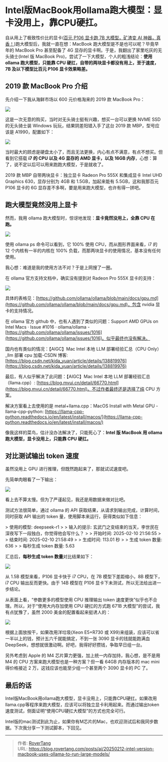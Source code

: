 # Intel版MacBook用ollama跑大模型：显卡没用上，靠CPU硬扛。

自从用上了极致性价比的显卡([百元 P106 显卡跑 7B 大模型，矿渣变 AI 神器，真香！](https://mp.weixin.qq.com/s/Y5JqGh_HCY2-LnyyZtvTBg))跑大模型后，我就一直在想：MacBook 跑大模型是不是也可以呢？毕竟早年的 MacBook Pro 甚至配备了 4G 显存的显卡啊。于是，我翻出了家里吃灰的无头骑士(Intel 版 MacBook Pro)，尝试了一下大模型，个人的粗浅结论：**使用 ollama 跑大模型，只能靠 CPU 硬扛，自带的两块显卡都没有用上，至于速度，7B 及以下模型比百元 P106 显卡效果略差。**

## 2019 款 MacBook Pro 介绍

先介绍一下我从海鲜市场以 600 元价格淘来的 2019 款 MacBook Pro：

![](static/NSZJb4vkPoSf3MxJSk4cHVHjnkY.png)

这是一次无意的购买，当时对无头骑士挺有兴趣，想买一台可以更换 NVME SSD 的无头骑士装 Windows 玩玩，结果阴差阳错入手了这台 2019 款 MBP，型号应该是 A1990，配置如下：

![](static/B22fbuc7GozQqlxxCSOcry16nOe.png)

当时最大的顾虑是硬盘太小了，而且无法更换，内心有点不满意，有点不想买。但看到它搭载 **i7 的 CPU 以及 4G 显存的 AMD 显卡，以及 16GB 内存**，心想：算了，说不定以后可以用来跑跑大模型，于是就收了。

2019 款 MBP 自带两块显卡：独立显卡 Radeon Pro 555X 和集成显卡 Intel UHD Graphics 630，显存分别为 4GB 和 1.5GB，加起来能有 5.5GB，这和我那百元 P106 显卡的 6G 显存差不多啊，要是用来跑大模型，也许有得一拼吧。

## 跑大模型竟然没用上显卡

然而，我用 ollama 跑大模型时，惊讶地发现：**显卡竟然没用上，全靠 CPU 在跑。**

![](static/Xn9hbMYA5oLBHlxtzB8cOb6jnZc.png)

使用 ollama ps 命令可以看到，它 100% 使用 CPU，而从图形界面来看，i7 的 12 个内核有一半的内核在 100% 负载，而那两块显卡的使用情况，基本没有任何使用。

我心想：难道是我的使用方法不对？于是上网搜了一圈。

在 ollama 官方支持文档中，确实没有提到对 Radeon Pro 555X 显卡的支持：

![](static/QGPPbCqbEouMOmxR8BwctaKcnjf.png)

具体的表格见：[https://github.com/ollama/ollama/blob/main/docs/gpu.md](https://github.com/ollama/ollama/blob/main/docs/gpu.md)，包含 nvidia 显卡的支持情况。

在 ollama 官方 github 中，也有人遇到了类似的问题：Support AMD GPUs on Intel Macs · Issue #1016 · ollama/ollama - [https://github.com/ollama/ollama/issues/1016](https://github.com/ollama/ollama/issues/1016)。似乎最终也没有解决。

国内也有类似的情况：【AIGC】Mac Intel 本地 LLM 部署经验汇总（CPU Only）_llm 部署 cpu 加载-CSDN 博客: [https://blog.csdn.net/kida_yuan/article/details/138819976](https://blog.csdn.net/kida_yuan/article/details/138819976)

最后，有人似乎解决了此问题：【AIGC】Mac Intel 本地 LLM 部署经验汇总（llama.cpp）: [https://blog.mvui.cn/detail/66770.html](https://blog.mvui.cn/detail/66770.html)。不过作者最终还是选择了纯 CPU 方案。

解决方案看上去使用的是 metal&#43;llama.cpp：MacOS Install with Metal GPU - llama-cpp-python: [https://llama-cpp-python.readthedocs.io/en/latest/install/macos/](https://llama-cpp-python.readthedocs.io/en/latest/install/macos/)

像我这样的菜鸟，估计没办法解决了，只能死心了：**Intel 版 MacBook 用 ollama 跑大模型，显卡没用上，只能靠 CPU 硬扛。**

## 对比测试输出 token 速度

虽然没用上 GPU 进行推理，但既然跑起来了，那就试试速度吧。

先简单肉眼看了一下输出：

![](static/CFNcbrsBLoM5q8xcsUKctUzanxc.gif)

看上去不算太慢。但为了严谨起见，我还是用数据来做对比吧。

测试方法很简单，通过 ollama 的 API 获取结果，从请求到输出完成，计算时间，同时获取 API 输出的 token 量，使用脚本来运行，获得类似如下信息：

&gt; 使用的模型: deepseek-r1
&gt; 
&gt; 输入的提示: 玄武门之变结束的当天，李世民在深夜写下一段独白，你觉得他会写什么？
&gt; 
&gt; 开始时间: 2025-02-10 21:56:55
&gt; 
&gt; 结束时间: 2025-02-10 21:58:49
&gt; 
&gt; 生成时间: 113.01 秒
&gt; 
&gt; 生成 token 数量: 636
&gt; 
&gt; 每秒生成 token 数量: 5.63

汇总后，**每秒生成 token 数量**对比结果如下：

![](static/TzC3b41nSozVDKxK319cDG4nn1b.png)

从 1.5B 模型来看，P106 显卡快于 i7 CPU，在 7B 模型下差距缩小，8B 模型下，i7 CPU 输出反而更快。由于 14B 模型在 P106 显卡下未测试，所以无法给出进一步结论。

从表面上看，“参数更多的模型使用 CPU 推理输出 token 速度更快”似乎也不合理。所以，对于“使用大内存加使用 CPU 硬扛的方式跑 671B 大模型”的尝试，我有点犹豫了，虽然 2000 美金的配置看起来挺诱人的：

![](static/OBmFb98XzobmcTxWk2gcSiySnLc.png)

根据上面放按干，如果改用洋垃圾(Xeon E5&#43;R730 或 X99)来组装，应该可以省一半以上的钱，预计五六千就能搞定，不到一张 3090 显卡的钱就能跑满血 DeepSeek，想想就很激动啊。好吧，我得好好攒钱，争取早日组一台。

另外考虑到 Apple 的 M4 芯片算力更强，加上统一内存加持，我心想，是不是用 M4 的 CPU 方案来跑大模型也是一种方案？但一看 64GB 内存版本的 mac mini 得价格接近 2 万，这钱应该也能至少组一个甚至两个 3090 显卡的 PC 了。

## 最后的话

Intel版MacBook用ollama跑大模型，显卡没用上，只能靠CPU硬扛。如果改用llama.cpp等程序来跑大模型，应该可以将独立显卡利用起来。而通过输出token速度测试，侧面证明“使用CPU硬扛大模型”的方式也完全可行。

Intel版的mac测试到此为止，如果你有M芯片的Mac，也欢迎测试后和我同步数据。下次我分享一下测试脚本，下回见。


---

> 作者: [RoverTang](https://rovertang.com)  
> URL: https://blog.rovertang.com/posts/ai/20250212-intel-version-macbook-uses-ollama-to-run-large-models/  

